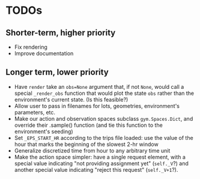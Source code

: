 # TODOs

## Shorter-term, higher priority

- Fix rendering
- Improve documentation

## Longer term, lower priority

- Have `render` take an `obs=None` argument that, if not `None`, would call a special `_render_obs` function that would plot the state `obs` rather than the environment's current state. (Is this feasible?)
- Allow user to pass in filenames for lots, geometries, environment's parameters, etc.
- Make our action and observation spaces subclass `gym.Spaces.Dict`, and override their .sample() function (and tie this function to the environment's seeding)
- Set `_EPS_START_HR` according to the trips file loaded: use the value of the hour that marks the beginning of the slowest 2-hr window
- Generalize discretized time from hour to any arbitrary time unit
- Make the action space simpler: have a single request element, with a special value indicating "not providing assignment yet" (`self._V`?) and another special value indicating "reject this request" (`self._V+1`?).
